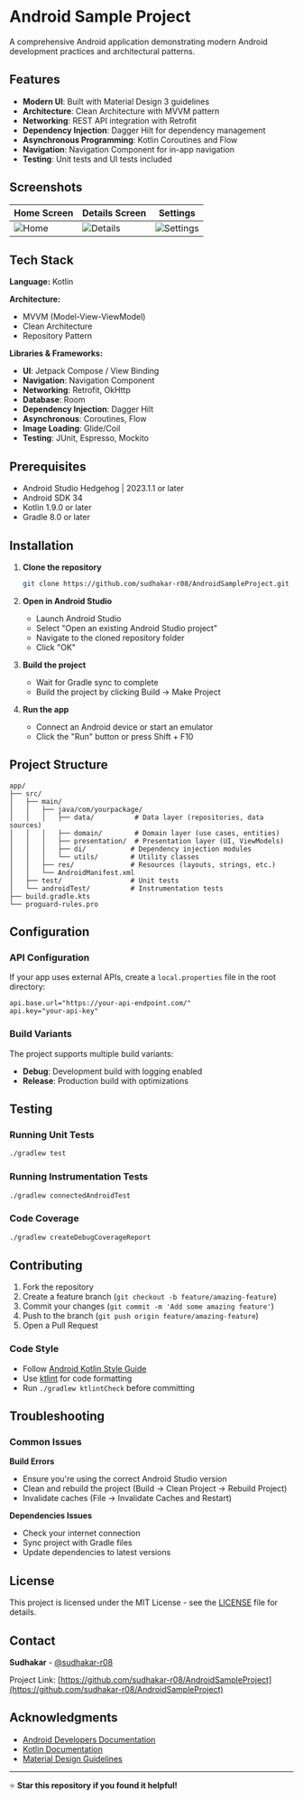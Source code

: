 # Android Sample Project

A comprehensive Android application demonstrating modern Android development practices and architectural patterns.

## Features

- **Modern UI**: Built with Material Design 3 guidelines
- **Architecture**: Clean Architecture with MVVM pattern
- **Networking**: REST API integration with Retrofit
- **Dependency Injection**: Dagger Hilt for dependency management
- **Asynchronous Programming**: Kotlin Coroutines and Flow
- **Navigation**: Navigation Component for in-app navigation
- **Testing**: Unit tests and UI tests included

## Screenshots

<!-- Add your app screenshots here -->
| Home Screen | Details Screen | Settings |
|-------------|----------------|----------|
| ![Home](screenshots/home.png) | ![Details](screenshots/details.png) | ![Settings](screenshots/settings.png) |

## Tech Stack

**Language:** Kotlin

**Architecture:** 
- MVVM (Model-View-ViewModel)
- Clean Architecture
- Repository Pattern

**Libraries & Frameworks:**
- **UI**: Jetpack Compose / View Binding
- **Navigation**: Navigation Component
- **Networking**: Retrofit, OkHttp
- **Database**: Room
- **Dependency Injection**: Dagger Hilt
- **Asynchronous**: Coroutines, Flow
- **Image Loading**: Glide/Coil
- **Testing**: JUnit, Espresso, Mockito

## Prerequisites

- Android Studio Hedgehog | 2023.1.1 or later
- Android SDK 34
- Kotlin 1.9.0 or later
- Gradle 8.0 or later

## Installation

1. **Clone the repository**
   ```bash
   git clone https://github.com/sudhakar-r08/AndroidSampleProject.git
   ```

2. **Open in Android Studio**
   - Launch Android Studio
   - Select "Open an existing Android Studio project"
   - Navigate to the cloned repository folder
   - Click "OK"

3. **Build the project**
   - Wait for Gradle sync to complete
   - Build the project by clicking Build → Make Project

4. **Run the app**
   - Connect an Android device or start an emulator
   - Click the "Run" button or press Shift + F10

## Project Structure

```
app/
├── src/
│   ├── main/
│   │   ├── java/com/yourpackage/
│   │   │   ├── data/          # Data layer (repositories, data sources)
│   │   │   ├── domain/        # Domain layer (use cases, entities)
│   │   │   ├── presentation/  # Presentation layer (UI, ViewModels)
│   │   │   ├── di/           # Dependency injection modules
│   │   │   └── utils/        # Utility classes
│   │   ├── res/              # Resources (layouts, strings, etc.)
│   │   └── AndroidManifest.xml
│   ├── test/                 # Unit tests
│   └── androidTest/          # Instrumentation tests
├── build.gradle.kts
└── proguard-rules.pro
```

## Configuration

### API Configuration
If your app uses external APIs, create a `local.properties` file in the root directory:

```properties
api.base.url="https://your-api-endpoint.com/"
api.key="your-api-key"
```

### Build Variants
The project supports multiple build variants:
- **Debug**: Development build with logging enabled
- **Release**: Production build with optimizations

## Testing

### Running Unit Tests
```bash
./gradlew test
```

### Running Instrumentation Tests
```bash
./gradlew connectedAndroidTest
```

### Code Coverage
```bash
./gradlew createDebugCoverageReport
```

## Contributing

1. Fork the repository
2. Create a feature branch (`git checkout -b feature/amazing-feature`)
3. Commit your changes (`git commit -m 'Add some amazing feature'`)
4. Push to the branch (`git push origin feature/amazing-feature`)
5. Open a Pull Request

### Code Style
- Follow [Android Kotlin Style Guide](https://developer.android.com/kotlin/style-guide)
- Use [ktlint](https://ktlint.github.io/) for code formatting
- Run `./gradlew ktlintCheck` before committing

## Troubleshooting

### Common Issues

**Build Errors**
- Ensure you're using the correct Android Studio version
- Clean and rebuild the project (Build → Clean Project → Rebuild Project)
- Invalidate caches (File → Invalidate Caches and Restart)

**Dependencies Issues**
- Check your internet connection
- Sync project with Gradle files
- Update dependencies to latest versions

## License

This project is licensed under the MIT License - see the [LICENSE](LICENSE) file for details.

## Contact

**Sudhakar** - [@sudhakar-r08](https://github.com/sudhakar-r08)

Project Link: [https://github.com/sudhakar-r08/AndroidSampleProject](https://github.com/sudhakar-r08/AndroidSampleProject)

## Acknowledgments

- [Android Developers Documentation](https://developer.android.com/)
- [Kotlin Documentation](https://kotlinlang.org/docs/)
- [Material Design Guidelines](https://material.io/design)

---

⭐ **Star this repository if you found it helpful!**
